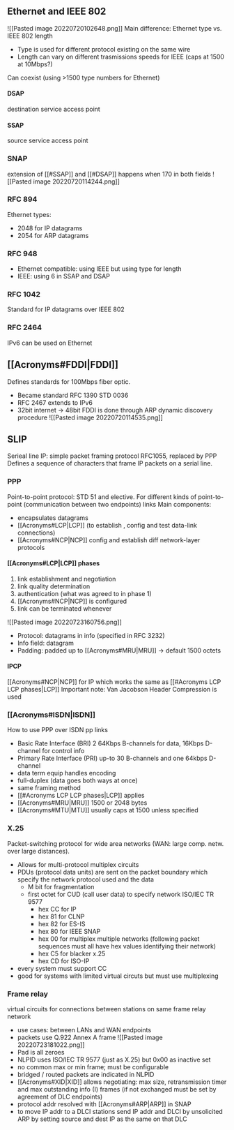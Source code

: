 ## Ethernet and IEEE 802
![[Pasted image 20220720102648.png]]
Main difference: Ethernet type vs. IEEE 802 length
- Type is used for different protocol existing on the same wire
- Length can vary on different trasmissions speeds for IEEE (caps at 1500 at 10Mbps?)

Can coexist (using >1500 type numbers for Ethernet)

#### DSAP
destination service access point
#### SSAP
source service access point


### SNAP
extension of [[#SSAP]] and [[#DSAP]] happens when 170 in both fields
![[Pasted image 20220720114244.png]]

### RFC 894
Ethernet types:
- 2048 for IP datagrams
- 2054 for ARP datagrams 

### RFC 948
- Ethernet compatible: using IEEE but using type for length
- IEEE: using 6 in SSAP and DSAP

### RFC 1042
Standard for IP datagrams over IEEE 802

### RFC 2464
IPv6 can be used on Ethernet



## [[Acronyms#FDDI|FDDI]]
Defines standards for 100Mbps fiber optic.
- Became standard RFC 1390 STD 0036
- RFC 2467 extends to IPv6
- 32bit internet -> 48bit FDDI is done through ARP dynamic discovery procedure
![[Pasted image 20220720114535.png]]

## SLIP
Serieal line IP: simple packet framing protocol RFC1055, replaced by PPP
Defines a sequence of characters that frame IP packets on a serial line.

### PPP
Point-to-point protocol: STD 51 and elective. For different kinds of point-to-point (communication between two endpoints) links
Main components:
- encapsulates datagrams
- [[Acronyms#LCP|LCP]] (to establish , config and test data-link connections)
- [[Acronyms#NCP|NCP]] config and establish diff network-layer protocols

#### [[Acronyms#LCP|LCP]] phases
1. link establishment and negotiation
2. link quality determination
3. authentication (what was agreed to in phase 1)
4. [[Acronyms#NCP|NCP]] is configured
5. link can be terminated whenever

![[Pasted image 20220723160756.png]]
- Protocol: datagrams in info (specified in RFC 3232)
- Info field: datagram
- Padding: padded up to [[Acronyms#MRU|MRU]] -> default 1500 octets

#### IPCP
[[Acronyms#NCP|NCP]] for IP which works the same as [[#Acronyms LCP LCP phases|LCP]] 
Important note: Van Jacobson Header Compression is used

### [[Acronyms#ISDN|ISDN]]
How to use PPP over ISDN pp links
- Basic Rate Interface (BRI) 2 64Kbps B-channels for data, 16Kbps D-channel for control info
- Primary Rate Interface (PRI) up-to 30 B-channels and one 64kbps D-channel
- data term equip handles encoding
- full-duplex (data goes both ways at once)
- same framing method
- [[#Acronyms LCP LCP phases|LCP]] applies
- [[Acronyms#MRU|MRU]] 1500 or 2048 bytes
- [[Acronyms#MTU|MTU]] usually caps at 1500 unless specified


### X.25
Packet-switching protocol for wide area networks (WAN: large comp. netw. over large distances).
- Allows for multi-protocol multiplex circuits
- PDUs (protocol data units) are sent on the packet boundary which specify the network protocol used and the data
	- M bit for fragmentation
	- first octet for CUD (call user data) to specify network ISO/IEC TR 9577
		- hex CC for IP
		- hex 81 for CLNP
		- hex 82 for ES-IS
		- hex 80 for IEEE SNAP
		- hex 00 for multiplex multiple networks (following packet sequences must all have hex values identifying their network)
		- hex C5 for blacker x.25
		- hex CD for ISO-IP
- every system must support CC
- good for systems with limited virtual circuts but must use multiplexing

### Frame relay
virtual circuits for connections between stations on same frame relay network
- use cases: between LANs and WAN endpoints
- packets use Q.922 Annex A frame 
![[Pasted image 20220723181022.png]]
- Pad is all zeroes
- NLPID uses ISO/IEC TR 9577 (just as X.25) but 0x00 as inactive set
- no common max or min frame; must be configurable
- bridged / routed packets are indicated in NLPID
- [[Acronyms#XID|XID]] allows negotiating: max size, retransmission timer and max outstanding info (I) frames (if not exchanged must be set by agreement of DLC endpoints)
- protocol addr resolved with [[Acronyms#ARP|ARP]] in SNAP
- to move IP addr to a DLCI stations send IP addr and DLCI by unsolicited ARP by setting source and dest IP as the same on that DLC